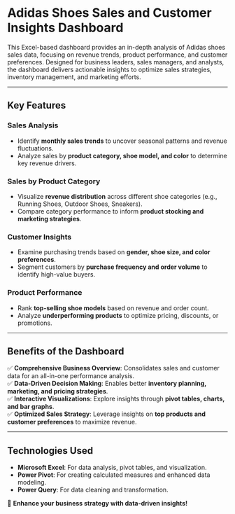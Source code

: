 # Adidas Shoes Sales and Customer Insights Dashboard  

This Excel-based dashboard provides an in-depth analysis of Adidas shoes sales data, focusing on revenue trends, product performance, and customer preferences. Designed for business leaders, sales managers, and analysts, the dashboard delivers actionable insights to optimize sales strategies, inventory management, and marketing efforts.  

---

## Key Features  

### **Sales Analysis**  
- Identify **monthly sales trends** to uncover seasonal patterns and revenue fluctuations.  
- Analyze sales by **product category, shoe model, and color** to determine key revenue drivers.  

### **Sales by Product Category**  
- Visualize **revenue distribution** across different shoe categories (e.g., Running Shoes, Outdoor Shoes, Sneakers).  
- Compare category performance to inform **product stocking and marketing strategies**.  

### **Customer Insights**  
- Examine purchasing trends based on **gender, shoe size, and color preferences**.  
- Segment customers by **purchase frequency and order volume** to identify high-value buyers.  

### **Product Performance**  
- Rank **top-selling shoe models** based on revenue and order count.  
- Analyze **underperforming products** to optimize pricing, discounts, or promotions.  

---

## Benefits of the Dashboard  

✅ **Comprehensive Business Overview**: Consolidates sales and customer data for an all-in-one performance analysis.  
✅ **Data-Driven Decision Making**: Enables better **inventory planning, marketing, and pricing strategies**.  
✅ **Interactive Visualizations**: Explore insights through **pivot tables, charts, and bar graphs**.  
✅ **Optimized Sales Strategy**: Leverage insights on **top products and customer preferences** to maximize revenue.  

---

## Technologies Used  

- **Microsoft Excel**: For data analysis, pivot tables, and visualization.  
- **Power Pivot**: For creating calculated measures and enhanced data modeling.  
- **Power Query**: For data cleaning and transformation.  

🚀 **Enhance your business strategy with data-driven insights!**  


